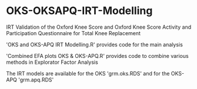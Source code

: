 # OKS-OKSAPQ-IRT-Modelling

IRT Validation of the Oxford Knee Score and Oxford Knee Score Activity and Participation Questionnaire for Total Knee Replacement

'OKS and OKS-APQ IRT Modelling.R' provides code for the main analysis

'Combined EFA plots OKS & OKS-APQ.R' provides code to combine various methods in Explorator Factor Analysis

The IRT models are available for the OKS 'grm.oks.RDS' and for the OKS-APQ 'grm.apq.RDS'
